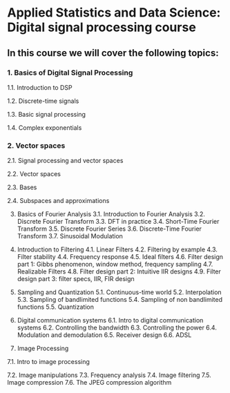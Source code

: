# Applied Statistics and Data Science: Digital signal processing course 

## In this course we will cover the following topics:

### 1. Basics of Digital Signal Processing

  1.1. Introduction to DSP

  1.2. Discrete-time signals
  
  1.3. Basic signal processing
  
  1.4. Complex exponentials

### 2. Vector spaces

  2.1. Signal processing and vector spaces

  2.2. Vector spaces

  2.3. Bases

  2.4. Subspaces and approximations

3. Basics of Fourier Analysis
3.1. Introduction to Fourier Analysis
3.2. Discrete Fourier Transform
3.3. DFT in practice
3.4. Short-Time Fourier Transform
3.5. Discrete Fourier Series
3.6. Discrete-Time Fourier Transform
3.7. Sinusoidal Modulation

4. Introduction to Filtering
4.1. Linear Filters
4.2. Filtering by example
4.3. Filter stability
4.4. Frequency response
4.5. Ideal filters
4.6. Filter design part 1: Gibbs phenomenon, window method, frequency sampling
4.7. Realizable Filters
4.8. Filter design part 2: Intuitive IIR designs
4.9. Filter design part 3: filter specs, IIR, FIR design

5. Sampling and Quantization
5.1. Continuous-time world
5.2. Interpolation
5.3. Sampling of bandlimited functions
5.4. Sampling of non bandlimited functions
5.5. Quantization

6. Digital communication systems
6.1. Intro to digital communication systems
6.2. Controlling the bandwidth
6.3. Controlling the power
6.4. Modulation and demodulation
6.5. Receiver design
6.6. ADSL

7. Image Processing

7.1. Intro to image processing

7.2. Image manipulations
7.3. Frequency analysis
7.4. Image filtering
7.5. Image compression
7.6. The JPEG compression algorithm
